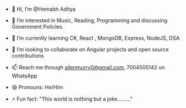 - 👋 Hi, I’m @Hemabh Aditya
- 👀 I’m interested in Music, Reading, Programming and discussing Government Policies.
- 🌱 I’m currently learning C#, React , MongoDB, Express, NodeJS, DSA
- 💞️ I’m looking to collaborate on Angular projects and open source contributions
- 📫 Reach me through  allenmurry0@gmail.com, 7004505142 on WhatsApp

- 😄 Pronouns: He/Him
- ⚡ Fun fact: "This world is nothing but a joke........."

<!---
Hemabh6/Hemabh6 is a ✨ special ✨ repository because its `README.md` (this file) appears on your GitHub profile.
You can click the Preview link to take a look at your changes.
--->
